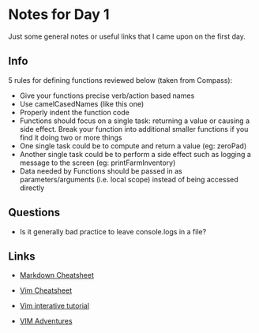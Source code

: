 # Notes for Day 1
Just some general notes or useful links that I came upon on the first day.

## Info
5 rules for defining functions reviewed below (taken from Compass):

* Give your functions precise verb/action based names
* Use camelCasedNames (like this one)
* Properly indent the function code
* Functions should focus on a single task: returning a value or causing a side effect. Break your function into     additional smaller functions if you find it doing two or more things
 * One single task could be to compute and return a value (eg: zeroPad)
 * Another single task could be to perform a side effect such as logging a message to the screen (eg: printFarmInventory)
* Data needed by Functions should be passed in as parameters/arguments (i.e. local scope) instead of being accessed directly


## Questions
* Is it generally bad practice to leave console.logs in a file?

## Links
* [Markdown Cheatsheet](https://github.com/adam-p/markdown-here/wiki/Markdown-Cheatsheet)

* [Vim Cheatsheet](http://www.viemu.com/vi-vim-cheat-sheet.gif)

* [Vim interative tutorial](https://www.openvim.com/)

* [VIM Adventures](https://vim-adventures.com/)